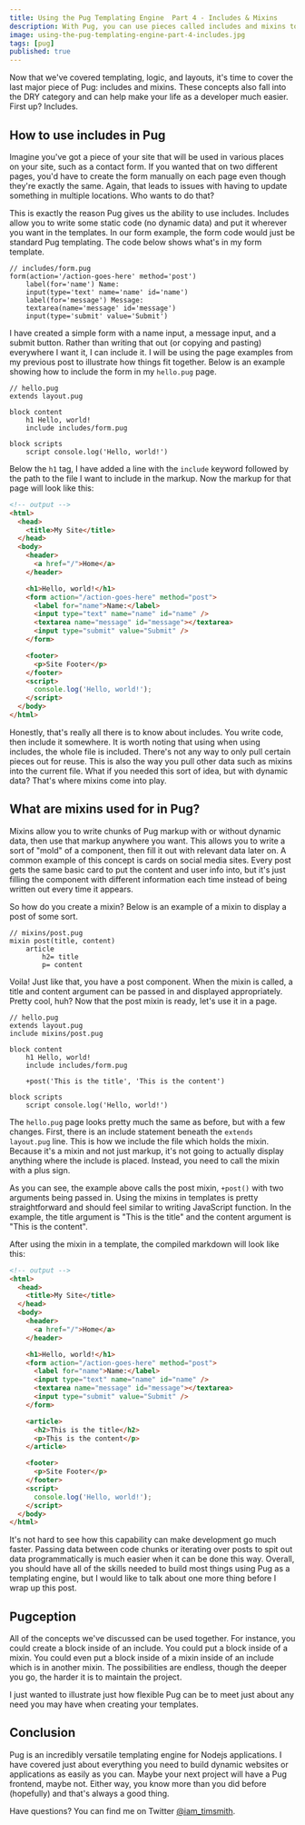 ```yaml
---
title: Using the Pug Templating Engine  Part 4 - Includes & Mixins
description: With Pug, you can use pieces called includes and mixins to make development more efficient. I'll teach you about it in this blog post.
image: using-the-pug-templating-engine-part-4-includes.jpg
tags: [pug]
published: true
---
```


Now that we've covered templating, logic, and layouts, it's time to cover the last major piece of Pug: includes and mixins. These concepts also fall into the DRY category and can help make your life as a developer much easier. First up? Includes.

## How to use includes in Pug

Imagine you've got a piece of your site that will be used in various places on your site, such as a contact form. If you wanted that on two different pages, you'd have to create the form manually on each page even though they're exactly the same. Again, that leads to issues with having to update something in multiple locations. Who wants to do that?

<Gif src='https://media.giphy.com/media/5CEr8N7lClOg0/giphy.mp4' />

This is exactly the reason Pug gives us the ability to use includes. Includes allow you to write some static code (no dynamic data) and put it wherever you want in the templates. In our form example, the form code would just be standard Pug templating. The code below shows what's in my form template.

```pug
// includes/form.pug
form(action='/action-goes-here' method='post')
	label(for='name') Name:
	input(type='text' name='name' id='name')
	label(for='message') Message:
	textarea(name='message' id='message')
	input(type='submit' value='Submit')
```

I have created a simple form with a name input, a message input, and a submit button. Rather than writing that out (or copying and pasting) everywhere I want it, I can include it. I will be using the page examples from my previous post to illustrate how things fit together. Below is an example showing how to include the form in my `hello.pug` page.

```pug
// hello.pug
extends layout.pug

block content
	h1 Hello, world!
	include includes/form.pug

block scripts
	script console.log('Hello, world!')
```

Below the `h1` tag, I have added a line with the `include` keyword followed by the path to the file I want to include in the markup. Now the markup for that page will look like this:

```html
<!-- output -->
<html>
  <head>
    <title>My Site</title>
  </head>
  <body>
    <header>
      <a href="/">Home</a>
    </header>

    <h1>Hello, world!</h1>
    <form action="/action-goes-here" method="post">
      <label for="name">Name:</label>
      <input type="text" name="name" id="name" />
      <textarea name="message" id="message"></textarea>
      <input type="submit" value="Submit" />
    </form>

    <footer>
      <p>Site Footer</p>
    </footer>
    <script>
      console.log('Hello, world!');
    </script>
  </body>
</html>
```

Honestly, that's really all there is to know about includes. You write code, then include it somewhere. It is worth noting that using when using includes, the whole file is included. There's not any way to only pull certain pieces out for reuse. This is also the way you pull other data such as mixins into the current file. What if you needed this sort of idea, but with dynamic data? That's where mixins come into play.

<EmailSignup title='Like this post? Join my mailing list!' />

## What are mixins used for in Pug?

Mixins allow you to write chunks of Pug markup with or without dynamic data, then use that markup anywhere you want. This allows you to write a sort of "mold" of a component, then fill it out with relevant data later on. A common example of this concept is cards on social media sites. Every post gets the same basic card to put the content and user info into, but it's just filling the component with different information each time instead of being written out every time it appears.

So how do you create a mixin? Below is an example of a mixin to display a post of some sort.

```pug
// mixins/post.pug
mixin post(title, content)
	article
		h2= title
		p= content
```

Voila! Just like that, you have a post component. When the mixin is called, a title and content argument can be passed in and displayed appropriately. Pretty cool, huh? Now that the post mixin is ready, let's use it in a page.

```pug
// hello.pug
extends layout.pug
include mixins/post.pug

block content
	h1 Hello, world!
	include includes/form.pug

	+post('This is the title', 'This is the content')

block scripts
	script console.log('Hello, world!')
```

The `hello.pug` page looks pretty much the same as before, but with a few changes. First, there is an include statement beneath the `extends layout.pug` line. This is how we include the file which holds the mixin. Because it's a mixin and not just markup, it's not going to actually display anything where the include is placed. Instead, you need to call the mixin with a plus sign.

As you can see, the example above calls the post mixin, `+post()` with two arguments being passed in. Using the mixins in templates is pretty straightforward and should feel similar to writing JavaScript function. In the example, the title argument is "This is the title" and the content argument is "This is the content".

<Gif src='https://media.giphy.com/media/4cUCFvwICarHq/giphy.mp4' />

After using the mixin in a template, the compiled markdown will look like this:

```html
<!-- output -->
<html>
  <head>
    <title>My Site</title>
  </head>
  <body>
    <header>
      <a href="/">Home</a>
    </header>

    <h1>Hello, world!</h1>
    <form action="/action-goes-here" method="post">
      <label for="name">Name:</label>
      <input type="text" name="name" id="name" />
      <textarea name="message" id="message"></textarea>
      <input type="submit" value="Submit" />
    </form>

    <article>
      <h2>This is the title</h2>
      <p>This is the content</p>
    </article>

    <footer>
      <p>Site Footer</p>
    </footer>
    <script>
      console.log('Hello, world!');
    </script>
  </body>
</html>
```

It's not hard to see how this capability can make development go much faster. Passing data between code chunks or iterating over posts to spit out data programmatically is much easier when it can be done this way. Overall, you should have all of the skills needed to build most things using Pug as a templating engine, but I would like to talk about one more thing before I wrap up this post.

## Pugception

All of the concepts we've discussed can be used together. For instance, you could create a block inside of an include. You could put a block inside of a mixin. You could even put a block inside of a mixin inside of an include which is in another mixin. The possibilities are endless, though the deeper you go, the harder it is to maintain the project.

I just wanted to illustrate just how flexible Pug can be to meet just about any need you may have when creating your templates.

## Conclusion

Pug is an incredibly versatile templating engine for Nodejs applications. I have covered just about everything you need to build dynamic websites or applications as easily as you can. Maybe your next project will have a Pug frontend, maybe not. Either way, you know more than you did before (hopefully) and that's always a good thing.

Have questions? You can find me on Twitter [@iam_timsmith](https://www.twitter.com/iam_timsmith).

